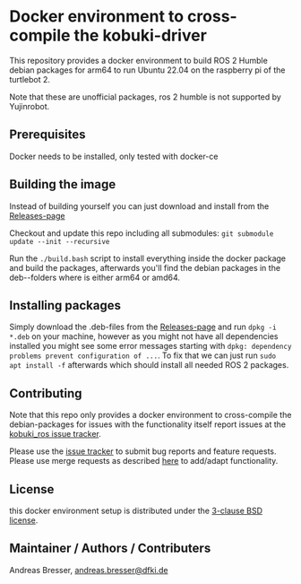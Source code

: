 # Docker environment to cross-compile the kobuki-driver
This repository provides a docker environment to build ROS 2 Humble debian packages for arm64 to run Ubuntu 22.04 on the raspberry pi of the turtlebot 2.

Note that these are unofficial packages, ros 2 humble is not supported by Yujinrobot.

## Prerequisites
Docker needs to be installed, only tested with docker-ce

## Building the image
Instead of building yourself you can just download and install from the [Releases-page](https://github.com/helloric/docker-kobuki-compile/releases/)

Checkout and update this repo including all submodules: `git submodule update --init --recursive`

Run the `./build.bash` script to install everything inside the docker package and build the packages, afterwards you'll find the debian packages in the deb-<arch>-folders where <arch> is either arm64 or amd64.

## Installing packages
Simply download the .deb-files from the [Releases-page](https://github.com/helloric/docker-kobuki-compile/releases/) and run `dpkg -i *.deb` on your machine, however as you might not have all dependencies installed you might see some error messages starting with `dpkg: dependency problems prevent configuration of ...`. To fix that we can just run `sudo apt install -f` afterwards which should install all needed ROS 2 packages.

## Contributing
Note that this repo only provides a docker environment to cross-compile the debian-packages for issues with the functionality itself report issues at the [kobuki_ros issue tracker](https://github.com/kobuki-base/kobuki_ros/issues).

Please use the [issue tracker](https://github.com/helloric/docker-kobuki-compile/issues) to submit bug reports and feature requests. Please use merge requests as described [here](/CONTRIBUTING.md) to add/adapt functionality. 

## License

this docker environment setup is distributed under the [3-clause BSD license](https://opensource.org/licenses/BSD-3-Clause).

## Maintainer / Authors / Contributers

Andreas Bresser, andreas.bresser@dfki.de
